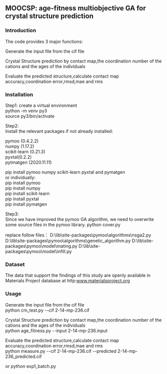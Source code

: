 ## MOOCSP: age-fitness multiobjective GA for crystal structure prediction

### Introduction

The code provides 3 major functions:

Generate the input file from the cif file

Crystal Structure prediction by contact map,the coordination number of the cations and the ages of the individuals


Evaluate the predicted structure,calculate contact map accuracy,coordination error,rmsd,mae and rms

### Installation

Step1: create a virtual environment\
python -m venv py3\
source py3/bin/activate

Step2:\
Install the relevant packages if not already installed:

pymoo (0.4.2.2)\
numpy (1.17.2)\
scikit-learn (0.21.3)\
pyxtal(0.2.2)\
pytmatgen (2020.11.11)

pip install pymoo numpy scikit-learn pyxtal and pymatgen\
or individually:\
pip install pymoo\
pip install numpy\
pip install scikit-learn\
pip install pyxtal\
pip install pymatgen

Step3: \
Since we have improved the pymoo GA algorithm, we need to overwrite some source files in the pymoo library.
python cover.py

replace follow files：
D:\lib\site-packages\pymoo\algorithms\nsga2.py
D:\lib\site-packages\pymoo\algorithms\genetic_algorithm.py
D:\lib\site-packages\pymoo\model\mating.py
D:\lib\site-packages\pymoo\model\infill.py


### Dataset
The data that support the findings of this study are openly available in Materials Project database at http:www.materialsproject.org


### Usage

Generate the input file from the cif file\
python cm_test.py --cif 2-14-mp-236.cif

Crystal Structure prediction by contact map,the coordination number of the cations and the ages of the individuals\
python age_fitness.py --input 2-14-mp-236.input

Evaluate the predicted structure,calculate contact map accuracy,coordination error,rmsd,mae and rms\
python measure.py --cif 2-14-mp-236.cif --predicted 2-14-mp-236_predicted.cif


or python exp1_batch.py

